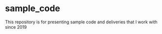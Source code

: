 # sample_code
This repository is for presenting sample code and deliveries that I work with since 2019
